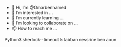 - 👋 Hi, I’m @Omarbenhamed
- 👀 I’m interested in ...
- 🌱 I’m currently learning ...
- 💞️ I’m looking to collaborate on ...
- 📫 How to reach me ...

<!---
Omarbenhamed/Omarbenhamed is a ✨ special ✨ repository because its `README.md` (this file) appears on your GitHub profile.
You can click the Preview link to take a look at your changes.
--->
Python3 sherlock--timeout 5 tabban nessrine ben aoun 
